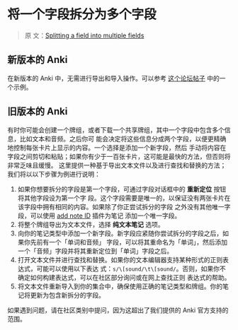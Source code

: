 # 将一个字段拆分为多个字段

> 原
> 文：[Splitting a field into multiple fields](https://faqs.ankiweb.net/splitting-a-field-into-multiple-fields.html)

## 新版本的 Anki

在新版本的 Anki 中，无需进行导出和导入操作。可以参考
[这个论坛帖子](https://forums.ankiweb.net/t/cloze-type-to-basic-type/23305/2) 中的一个示例。

## 旧版本的 Anki

有时你可能会创建一个牌组，或者下载一个共享牌组，其中一个字段中包含多个信息，比如文本和音频。之后你可
能会决定将这些信息分成两个字段，以便更精确地控制每张卡片上显示的内容。一个选择是添加一个新字段，然后
手动将内容在字段之间剪切和粘贴；如果你有少于一百张卡片，这可能是最快的方法，但否则将非常乏味且缓慢。
这里提供一种基于导出文本文件以及进行查找和替换的方法；我们将以以下步骤为例进行说明：

1. 如果你想要拆分的字段是第一个字段，可通过字段对话框中的 **重新定位** 按钮将其他字段设为第一个字
   段。这个字段需要是唯一的，以保证没有两张卡片在该字段中拥有相同的内容。如果除了你正尝试拆分的字段
   之外没有其他唯一字段，可以使用 [add note ID](https://ankiweb.net/shared/info/8897764) 插件为笔记
   添加一个唯一字段。
2. 将整个牌组导出为文本文件，选择 **纯文本笔记** 选项。
3. 向你的笔记类型中添加一个新字段。新字段应紧随你尝试拆分的字段之后，如果你先前有一个「单词和音频」
   字段，可以将其重命名为「单词」，然后添加一个「音频」字段并将其重新定位到「单词」字段之后。
4. 打开文本文件并进行查找和替换。如果你的文本编辑器支持某种形式的正则表达式，可能可以使用以下表达
   式：`s/\[sound/\t\[sound/`。否则，如果你不确定如何构建表达式，可以在社区部分询问或在网上查找正则
   表达式的帮助。
5. 将文本文件重新导入到你的集合中，确保使用正确的笔记类型和牌组。你的笔记将更新为包含新拆分的字段。

如果遇到问题，请在社区类别中提问，因为这超出了我们提供的 Anki 官方支持的范围。
